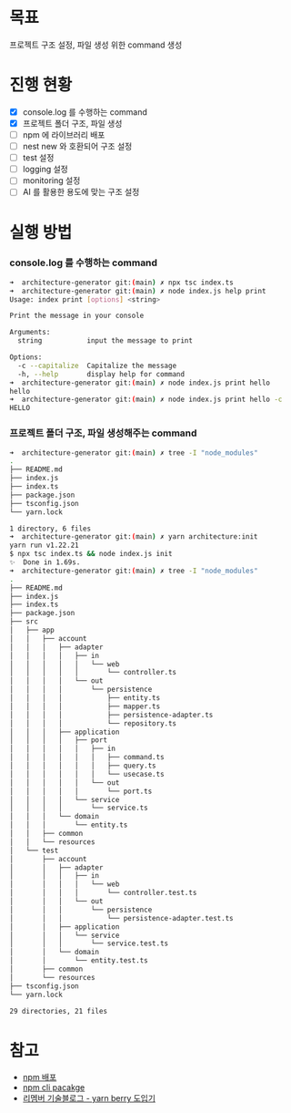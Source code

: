 # 목표

프로젝트 구조 설정, 파일 생성 위한 command 생성

# 진행 현황

- [x] console.log 를 수행하는 command
- [x] 프로젝트 폴더 구조, 파일 생성
- [ ] npm 에 라이브러리 배포
- [ ] nest new 와 호환되어 구조 설정
- [ ] test 설정
- [ ] logging 설정
- [ ] monitoring 설정
- [ ] AI 를 활용한 용도에 맞는 구조 설정

# 실행 방법

### console.log 를 수행하는 command

```sh
➜  architecture-generator git:(main) ✗ npx tsc index.ts
➜  architecture-generator git:(main) ✗ node index.js help print
Usage: index print [options] <string>

Print the message in your console

Arguments:
  string           input the message to print

Options:
  -c --capitalize  Capitalize the message
  -h, --help       display help for command
➜  architecture-generator git:(main) ✗ node index.js print hello
hello
➜  architecture-generator git:(main) ✗ node index.js print hello -c
HELLO
```

### 프로젝트 폴더 구조, 파일 생성해주는 command

```sh
➜  architecture-generator git:(main) ✗ tree -I "node_modules"
.
├── README.md
├── index.js
├── index.ts
├── package.json
├── tsconfig.json
└── yarn.lock

1 directory, 6 files
➜  architecture-generator git:(main) ✗ yarn architecture:init
yarn run v1.22.21
$ npx tsc index.ts && node index.js init
✨  Done in 1.69s.
➜  architecture-generator git:(main) ✗ tree -I "node_modules"
.
├── README.md
├── index.js
├── index.ts
├── package.json
├── src
│   ├── app
│   │   ├── account
│   │   │   ├── adapter
│   │   │   │   ├── in
│   │   │   │   │   └── web
│   │   │   │   │       └── controller.ts
│   │   │   │   └── out
│   │   │   │       └── persistence
│   │   │   │           ├── entity.ts
│   │   │   │           ├── mapper.ts
│   │   │   │           ├── persistence-adapter.ts
│   │   │   │           └── repository.ts
│   │   │   ├── application
│   │   │   │   ├── port
│   │   │   │   │   ├── in
│   │   │   │   │   │   ├── command.ts
│   │   │   │   │   │   ├── query.ts
│   │   │   │   │   │   └── usecase.ts
│   │   │   │   │   └── out
│   │   │   │   │       └── port.ts
│   │   │   │   └── service
│   │   │   │       └── service.ts
│   │   │   └── domain
│   │   │       └── entity.ts
│   │   ├── common
│   │   └── resources
│   └── test
│       ├── account
│       │   ├── adapter
│       │   │   ├── in
│       │   │   │   └── web
│       │   │   │       └── controller.test.ts
│       │   │   └── out
│       │   │       └── persistence
│       │   │           └── persistence-adapter.test.ts
│       │   ├── application
│       │   │   └── service
│       │   │       └── service.test.ts
│       │   └── domain
│       │       └── entity.test.ts
│       ├── common
│       └── resources
├── tsconfig.json
└── yarn.lock

29 directories, 21 files
```

# 참고

- [npm 배포](https://www.freecodecamp.org/news/how-to-create-and-publish-your-first-npm-package/)
- [npm cli pacakge](https://blog.npmjs.org/post/118810260230/building-a-simple-command-line-tool-with-npm.html)
- [리멤버 기술블로그 - yarn berry 도입기](https://blog.dramancompany.com/2023/02/%EB%A6%AC%EB%A9%A4%EB%B2%84-%EC%9B%B9-%EC%84%9C%EB%B9%84%EC%8A%A4-%EC%A2%8C%EC%B6%A9%EC%9A%B0%EB%8F%8C-yarn-berry-%EB%8F%84%EC%9E%85%EA%B8%B0/)
